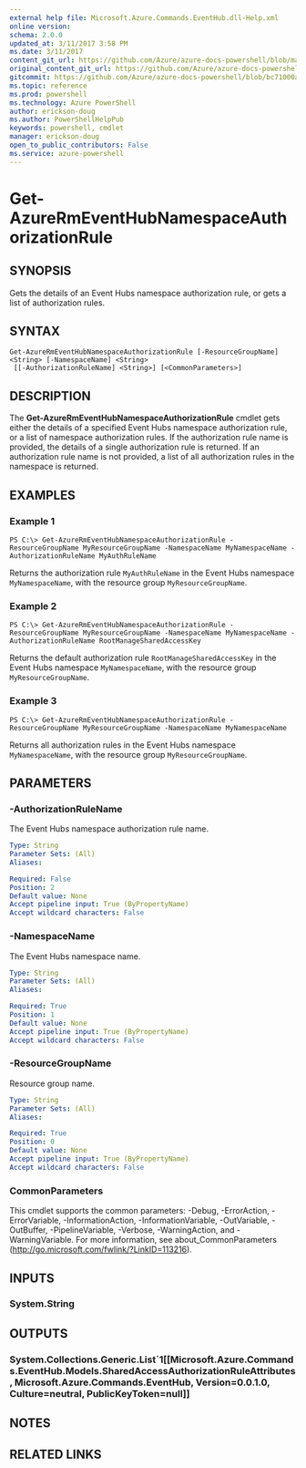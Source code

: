 ```yaml
---
external help file: Microsoft.Azure.Commands.EventHub.dll-Help.xml
online version: 
schema: 2.0.0
updated_at: 3/11/2017 3:58 PM
ms.date: 3/11/2017
content_git_url: https://github.com/Azure/azure-docs-powershell/blob/master/azureps-cmdlets-docs/ResourceManager/AzureRM.EventHub/v0.0.3/Get-AzureRmEventHubNamespaceAuthorizationRule.md
original_content_git_url: https://github.com/Azure/azure-docs-powershell/blob/master/azureps-cmdlets-docs/ResourceManager/AzureRM.EventHub/v0.0.3/Get-AzureRmEventHubNamespaceAuthorizationRule.md
gitcommit: https://github.com/Azure/azure-docs-powershell/blob/bc71000aa3c7f754b95442dcc415a7324626a15c/azureps-cmdlets-docs/ResourceManager/AzureRM.EventHub/v0.0.3/Get-AzureRmEventHubNamespaceAuthorizationRule.md
ms.topic: reference
ms.prod: powershell
ms.technology: Azure PowerShell
author: erickson-doug
ms.author: PowerShellHelpPub
keywords: powershell, cmdlet
manager: erickson-doug
open_to_public_contributors: False
ms.service: azure-powershell
---
```


# Get-AzureRmEventHubNamespaceAuthorizationRule

## SYNOPSIS
Gets the details of an Event Hubs namespace authorization rule, or gets a list of authorization rules.

## SYNTAX

```
Get-AzureRmEventHubNamespaceAuthorizationRule [-ResourceGroupName] <String> [-NamespaceName] <String>
 [[-AuthorizationRuleName] <String>] [<CommonParameters>]
```

## DESCRIPTION
The **Get-AzureRmEventHubNamespaceAuthorizationRule** cmdlet gets either the details of a specified Event Hubs namespace authorization rule, or a list of namespace authorization rules. If the authorization rule name is provided, the details of a single authorization rule is returned. If an authorization rule name is not provided, a list of all authorization rules in the namespace is returned.

## EXAMPLES

### Example 1
```
PS C:\> Get-AzureRmEventHubNamespaceAuthorizationRule -ResourceGroupName MyResourceGroupName -NamespaceName MyNamespaceName -AuthorizationRuleName MyAuthRuleName
```

Returns the authorization rule `MyAuthRuleName` in the Event Hubs namespace `MyNamespaceName`, with the resource group `MyResourceGroupName`.

### Example 2
```
PS C:\> Get-AzureRmEventHubNamespaceAuthorizationRule -ResourceGroupName MyResourceGroupName -NamespaceName MyNamespaceName -AuthorizationRuleName RootManageSharedAccessKey
```

Returns the default authorization rule `RootManageSharedAccessKey` in the Event Hubs namespace `MyNamespaceName`, with the resource group `MyResourceGroupName`.

### Example 3
```
PS C:\> Get-AzureRmEventHubNamespaceAuthorizationRule -ResourceGroupName MyResourceGroupName -NamespaceName MyNamespaceName
```

Returns all authorization rules in the Event Hubs namespace `MyNamespaceName`, with the resource group `MyResourceGroupName`.

## PARAMETERS

### -AuthorizationRuleName
The Event Hubs namespace authorization rule name.

```yaml
Type: String
Parameter Sets: (All)
Aliases: 

Required: False
Position: 2
Default value: None
Accept pipeline input: True (ByPropertyName)
Accept wildcard characters: False
```

### -NamespaceName
The Event Hubs namespace name.

```yaml
Type: String
Parameter Sets: (All)
Aliases: 

Required: True
Position: 1
Default value: None
Accept pipeline input: True (ByPropertyName)
Accept wildcard characters: False
```

### -ResourceGroupName
Resource group name.

```yaml
Type: String
Parameter Sets: (All)
Aliases: 

Required: True
Position: 0
Default value: None
Accept pipeline input: True (ByPropertyName)
Accept wildcard characters: False
```

### CommonParameters
This cmdlet supports the common parameters: -Debug, -ErrorAction, -ErrorVariable, -InformationAction, -InformationVariable, -OutVariable, -OutBuffer, -PipelineVariable, -Verbose, -WarningAction, and -WarningVariable. For more information, see about_CommonParameters (http://go.microsoft.com/fwlink/?LinkID=113216).

## INPUTS

### System.String

## OUTPUTS

### System.Collections.Generic.List`1[[Microsoft.Azure.Commands.EventHub.Models.SharedAccessAuthorizationRuleAttributes, Microsoft.Azure.Commands.EventHub, Version=0.0.1.0, Culture=neutral, PublicKeyToken=null]]

## NOTES

## RELATED LINKS

